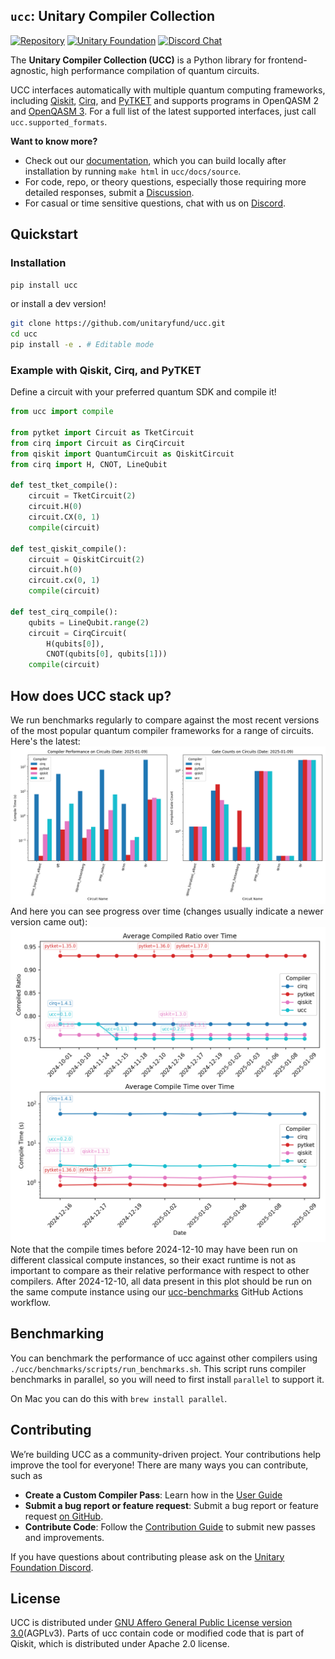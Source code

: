 ## `ucc`: Unitary Compiler Collection

[![Repository](https://img.shields.io/badge/GitHub-5C5C5C.svg?logo=github)](https://github.com/unitaryfund/ucc)
[![Unitary Foundation](https://img.shields.io/badge/Supported%20By-Unitary%20Foundation-FFFF00.svg)](https://unitary.foundation)
[![Discord Chat](https://img.shields.io/badge/dynamic/json?color=blue&label=Discord&query=approximate_presence_count&suffix=%20online.&url=https%3A%2F%2Fdiscord.com%2Fapi%2Finvites%2FJqVGmpkP96%3Fwith_counts%3Dtrue)](http://discord.unitary.foundation)


The **Unitary Compiler Collection (UCC)** is a Python library for frontend-agnostic, high performance compilation of quantum circuits. 

UCC interfaces automatically with multiple quantum computing frameworks, including [Qiskit](https://github.com/Qiskit/qiskit), [Cirq](https://github.com/quantumlib/Cirq), and [PyTKET](https://github.com/CQCL/tket) and supports programs in OpenQASM 2 and [OpenQASM 3](https://openqasm.com/). For a full list of the latest supported interfaces, just call `ucc.supported_formats`.


**Want to know more?** 
- Check out our [documentation](https://ucc.readthedocs.io/en/latest/), which you can build locally after installation by running `make html` in `ucc/docs/source`.
- For code, repo, or theory questions, especially those requiring more detailed responses, submit a [Discussion](https://github.com/unitaryfund/ucc/discussions).
- For casual or time sensitive questions, chat with us on [Discord](http://discord.unitary.foundation).

## Quickstart

### Installation

```bash
pip install ucc
```

or install a dev version!
```bash
git clone https://github.com/unitaryfund/ucc.git
cd ucc
pip install -e . # Editable mode
```

### Example with Qiskit, Cirq, and PyTKET

Define a circuit with your preferred quantum SDK and compile it!

```python
from ucc import compile

from pytket import Circuit as TketCircuit
from cirq import Circuit as CirqCircuit
from qiskit import QuantumCircuit as QiskitCircuit
from cirq import H, CNOT, LineQubit

def test_tket_compile():
    circuit = TketCircuit(2)
    circuit.H(0)
    circuit.CX(0, 1)
    compile(circuit)

def test_qiskit_compile():
    circuit = QiskitCircuit(2)
    circuit.h(0)
    circuit.cx(0, 1)
    compile(circuit)

def test_cirq_compile():
    qubits = LineQubit.range(2)
    circuit = CirqCircuit(
        H(qubits[0]), 
        CNOT(qubits[0], qubits[1]))
    compile(circuit)
```
<!-- start-how-does-ucc-stack-up -->
## How does UCC stack up?

We run benchmarks regularly to compare against the most recent versions of the most popular quantum compiler frameworks for a range of circuits. Here's the latest:
![alt text](benchmarks/latest_compiler_benchmarks_by_circuit.png)
And here you can see progress over time (changes usually indicate a newer version came out):
![alt text](benchmarks/avg_compiler_benchmarks_over_time.png)
Note that the compile times before 2024-12-10 may have been run on different classical compute instances, so their exact runtime is not as important to compare as their relative performance with respect to other compilers.
After 2024-12-10, all data present in this plot should be run on the same compute instance using our [ucc-benchmarks](https://github.com/unitaryfund/ucc/blob/main/.github/workflows/ucc-benchmarks.yml) GitHub Actions workflow. 
<!-- end-how-does-ucc-stack-up -->

## Benchmarking

You can benchmark the performance of ucc against other compilers using `./ucc/benchmarks/scripts/run_benchmarks.sh`. This script runs compiler benchmarks in parallel, so you will need to first install `parallel` to support it.    

On Mac you can do this with `brew install parallel`. 

## Contributing

We’re building UCC as a community-driven project.
Your contributions help improve the tool for everyone!
There are many ways you can contribute, such as

- **Create a Custom Compiler Pass**: Learn how in the [User Guide](https://ucc.readthedocs.io/en/latest/user_guide.html)
- **Submit a bug report or feature request**: Submit a bug report or feature request [on GitHub](https://github.com/unitaryfund/ucc/issues/new/choose).
- **Contribute Code**: Follow the [Contribution Guide](https://ucc.readthedocs.io/en/latest/contributing.html) to submit new passes and improvements.

If you have questions about contributing please ask on the [Unitary Foundation Discord](http://discord.unitary.foundation).

## License

UCC is distributed under [GNU Affero General Public License version 3.0](https://www.gnu.org/licenses/agpl-3.0.en.html)(AGPLv3). 
Parts of ucc contain code or modified code that is part of Qiskit, which is distributed under Apache 2.0 license.
